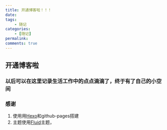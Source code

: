 ```yaml
---
title: 开通博客啦！！！
date: 
tags:
    - 随记
categories: 
    - [随记]
permalink: 
comments: true
---
```


## 开通博客啦

### 以后可以在这里记录生活工作中的点点滴滴了，终于有了自己的小空间

### 感谢

1. 使用用[Hexo](https://hexo.io/)和github-pages搭建
2. 主题使用[Fluid](https://github.com/fluid-dev/hexo-theme-fluid)主题，
